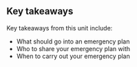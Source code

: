 ## Key takeaways
Key takeaways from this unit include:
- What should go into an emergency plan
- Who to share your emergency plan with
- When to carry out your emergency plan